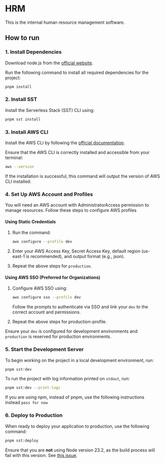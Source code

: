 # HRM

This is the internal human resource management software.

## How to run

### 1. Install Dependencies

Download node.js from the [official website](https://nodejs.org/en/download).

Run the following command to install all required dependencies for the project:

```bash
pnpm install
```

### 2. Install SST

Install the Serverless Stack (SST) CLI using:

```bash
pnpm sst install
```

### 3. Install AWS CLI

Install the AWS CLI by following the [official documentation](https://docs.aws.amazon.com/cli/latest/userguide/getting-started-install.html).

Ensure that the AWS CLI is correctly installed and accessible from your terminal:

```bash
aws --version
```

If the installation is successful, this command will output the version of AWS CLI installed.

### 4. Set Up AWS Account and Profiles

You will need an AWS account with AdministratorAccess permission to manage resources. Follow these steps to configure AWS profiles

#### Using Static Credentials

1. Run the command:

    ```bash
    aws configure --profile dev
    ```

2. Enter your AWS Access Key, Secret Access Key, default region (us-east-1 is recommended), and output format (e.g., json).

3. Repeat the above steps for `production`.

#### Using AWS SSO (Preferred for Organizations)

1. Configure AWS SSO using:

    ```bash
    aws configure sso --profile dev
    ```

    Follow the prompts to authenticate via SSO and link your `dev` to the correct account and permissions.

2. Repeat the above steps for production-profile.

Ensure your `dev` is configured for development environments and `production` is reserved for production environments.

### 5. Start the Development Server

To begin working on the project in a local development environment, run:

```bash
pnpm sst:dev
```

To run the project with log information printed on `stdout`, run:

```bash
pnpm sst:dev --print-logs
```

If you are using npm, instead of pnpm, use the following instructions instead
```pass for now```

### 6. Deploy to Production

When ready to deploy your application to production, use the following command:

```bash
pnpm sst:deploy
```

Ensure that you are **not** using Node version 23.2, as the build process will fail with this version. See [this issue](https://github.com/nodejs/node/issues/55826).
